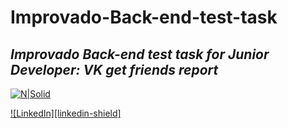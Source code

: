 # Improvado-Back-end-test-task

## _Improvado Back-end test task for Junior Developer: VK get friends report_

[![N|Solid](https://s.yimg.com/ny/api/res/1.2/kp0n5TiHVAQdD4Q_2Y0OBw--/YXBwaWQ9aGlnaGxhbmRlcjt3PTQyMDtoPTEzOQ--/https://media.zenfs.com/en/globenewswire.com/b60cef7b73902c848446abd7411a270f)](https://nodesource.com/products/nsolid)

[![LinkedIn][linkedin-shield]](https://www.linkedin.com/in/aitbanov-abylay/)
